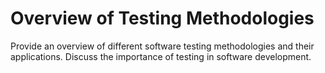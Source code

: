 # Overview of Testing Methodologies

Provide an overview of different software testing methodologies and their applications.
Discuss the importance of testing in software development.
